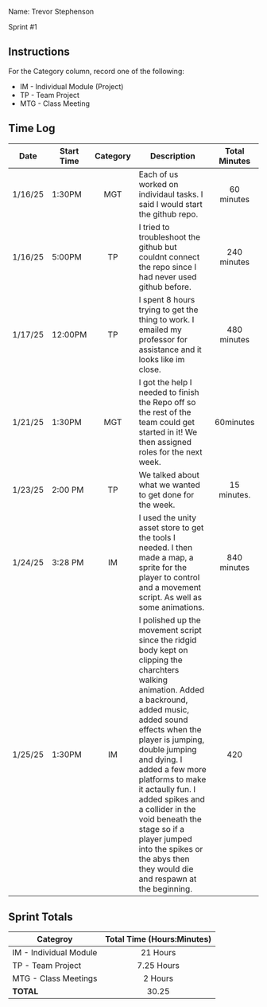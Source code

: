 Name: Trevor Stephenson

Sprint #1

## Instructions

For the Category column, record one of the following:
* IM - Individual Module (Project)
* TP - Team Project
* MTG - Class Meeting

## Time Log

|Date      |Start Time|Category|Description                                 |Total Minutes|
|----------|----------|:------:|--------------------------------------------|:-----------:|
| 1/16/25         | 1:30PM         |    MGT    | Each of us worked on individaul tasks. I said I would start the github repo.  |  60 minutes           |
| 1/16/25       | 5:00PM         |  TP      | I tried to troubleshoot the github but couldnt connect the repo since I had never used github before.| 240 minutes |
|  1/17/25        |  12:00PM        | TP       | I spent 8 hours trying to get the thing to work. I emailed my professor for assistance and it looks like im close. |        480 minutes     |
| 1/21/25         |    1:30PM      |    MGT    |   I got the help I needed to finish the Repo off so the rest of the team could get started in it! We then assigned roles for the next week.  |  60minutes           |
| 1/23/25         |  2:00 PM       | TP       | We talked about what we wanted to get done for the week.  | 15 minutes.            |
|     1/24/25    |  3:28 PM        | IM       | I used the unity asset store to get the tools I needed. I then made a map, a sprite for the player to control and a movement script. As well as some animations.                                     | 840 minutes            |
|1/25/25 |1:30PM | IM |I polished up the movement script since the ridgid body kept on clipping the charchters walking animation. Added a backround, added music, added sound effects when the player is jumping, double jumping and dying. I added a few more platforms to make it actaully fun. I added spikes and a collider in the void beneath the stage so if a player jumped into the spikes or the abys then they would die and respawn at the beginning.| 420 |

## Sprint Totals

|Categroy                       |Total Time (Hours:Minutes)|
|-------------------------------|:------------------------:|
|IM - Individual Module         |    21 Hours                      |
|TP - Team Project              |    7.25 Hours               |
|MTG - Class Meetings           |    2 Hours                      |
|**TOTAL**                      |      30.25                    |
